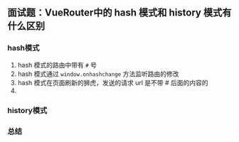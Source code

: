 ## 面试题：VueRouter中的 hash 模式和 history 模式有什么区别

### hash模式

1. hash 模式的路由中带有 `#` 号
2. hash 模式通过 `window.onhashchange` 方法监听路由的修改
3. hash 模式在页面刷新的狮虎，发送的请求 url 是不带 # 后面的内容的
4. 

### history模式

### 总结

